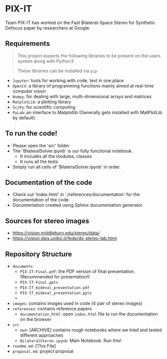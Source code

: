 # PIX-IT

Team PIX-IT has worked on the Fast Bilateral-Space Stereo for Synthetic Defocus paper by researchers at Google.


##  Requirements
> This project expects the following libraries to be present on the users system along with Python3

> These libraries can be installed via `pip`

- `Jupyter`: tools for working with code, text in one place
- `OpenCV`: a library of programming functions mainly aimed at real-time computer vision
- `Numpy`: for dealing with large, multi-dimensional arrays and matrices
- `MatplotLib`: a plotting library 
- `SciPy`: for scientific computing
- `PyLab`: an interface to Matplotlib (Generally gets installed with MatPlotLib by default)

## To run the code!
  - Please open the 'src' folder
  - The 'BilateralSolver.ipynb' is our fully functional notebook. 
    - It includes all the modules, classes
    - It runs all the tests
  - Simply run all cells of 'BilateralSolver.ipynb' in order.

## Documentation of the code
  - Check out 'index.html' in './references/documentation' for the documentation of the code.
  - Documentation created using Sphinx documentation generator.

## Sources for stereo images
- https://vision.middlebury.edu/stereo/data/
- https://vision.deis.unibo.it/fede/ds-stereo-lab.html

## Repository Structure
- `documents`
  - `PIX-IT-Final.pdf`: the PDF version of final presentation. (Recommended for presentation!) 
  - `PIX-IT-Final.pptx`
  - `PIX-IT_mideval_presentation.pdf`
  - `PIX-IT_mideval_presentation.pptx`
  - 
- `images`: contains images used in code (4 pair of stereo images)
- `references`: contains reference papers
  - `documentation_html`: open `index.html` file to run the documentation on the browser
- `src`
  - `own`: [ARCHIVE] contains rough notebooks where we tried and tested different approaches
  - `BilateralStereo.ipynb`: Main Notebook. Run this!
- `readme.md`: [This File]
- `proposal.md`: project proposal
